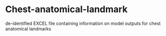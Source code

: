 # Chest-anatomical-landmark
de-identified EXCEL file containing information on model outputs for chest anatomical landmarks
